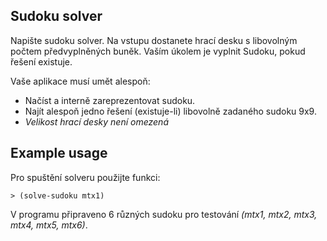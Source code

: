 ## Sudoku solver

Napište sudoku solver. Na vstupu dostanete hrací desku s libovolným počtem předvyplněných buněk. Vaším úkolem je vyplnit Sudoku, pokud řešení existuje.

Vaše aplikace musí umět alespoň:

* Načíst a interně zareprezentovat sudoku.
* Najít alespoň jedno řešení (existuje-li) libovolně zadaného sudoku 9x9.
* *Velikost hrací desky není omezená*

## Example usage

Pro spuštění solveru použijte funkci:

`> (solve-sudoku mtx1)`

V programu připraveno 6 různých sudoku pro testování *(mtx1, mtx2, mtx3, mtx4, mtx5, mtx6)*.
